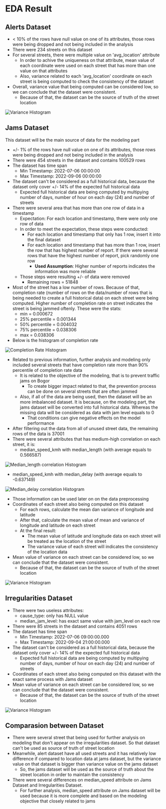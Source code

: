 # EDA Result

## Alerts Dataset

- < 10% of the rows have null value on one of its attributes, those rows were being dropped and not being included in the analysis
- There were 234 streets on this dataset
- For several streets, there were multiple value on 'avg_location' attribute
  - In order to achive the uniqueness on that attribute, mean value of each coordinate were used on each street that has more than one value on that attributes
  - Also, variance related to each 'avg_location' coordinate on each street is being computed to check the consistency of the dataset
- Overall, variance value that being computed can be considered low, so we can conclude that the dataset were consistent. 
  - Because of that, the dataset can be the source of truth of the street location
  
![Variance Histogram](assets/alert_mean_var.png "Variance Histogram")

## Jams Dataset

This dataset will be the main source of data for the modeling part

- +/- 1% of the rows have null value on one of its attributes, those rows were being dropped and not being included in the analysis
- There were 454 streets in the dataset and contains 100529 rows
- The dataset has time span
  - Min Timestamp: 2022-07-06 00:00:00
  - Max Timestamp: 2022-09-06 00:00:00
- The dataset can't be considered as a full historical data, because the dataset only cover +/- 14% of the expected full historical data 
  -  Expected full historical data are being computed by multipying number of days, number of hour on each day (24) and number of streets
- There were several area that has more than one row of data in a timestamp
  - Expectation: For each location and timestamp, there were only one row of data
  - In order to meet the expectation, these steps were conducted:
    - For each location and timestamp that only has 1 row, insert it into the final dataset
    - For each location and timestamp that has more than 1 row, insert the row that has highest number of report. If there were several rows that have the highest number of report, pick randomly one row
      - **Used Assumption**: Higher number of reports indicates the information was more reliable
  - Those steps were resulting +/- of data were removed
    - Remaining rows = 51848
- Most of the street has a low number of rows. Because of that, completion rate (number of rows on the data/number of rows that is being needed to create a full historical data) on each street were being computed. Higher number of completion rate on street indicates the street is being jammed oftenly. These were the stats:
  - min = 0.000672
  - 25% percentile = 0.001344
  - 50% percentile = 0.004032
  - 75% percentile = 0.038306
  - max = 0.038306
- Below is the histogram of completion rate
  
![Completion Rate Histogram](assets/completion_rate.png "Completion Rate Histogram")

- Related to previous information, further analysis and modeling only included several streets that have completion rate more than 90% percentile of completion rate data
  - It is related to the objective of the modeling, that is to prevent traffic jams on Bogor
    - To create bigger impact related to that, the prevention process can be done on several streets that are often jammed
  - Also, if all of the data are being used, then the dataset will be an more imbalanced dataset. It is because, on the modeling part, the jams dataset will be converted into full historical data. Whereas the missing data will be considered as data with jam level equals to 0
    - That conditions can give negative effects on the model performance 
- After filtering out the data from all of unused street data, the remaining rows of the data is 37001
- There were several attributes that has medium-high correlation on each street, it is: 
  - median_speed_kmh with median_length (with average equals to 0.566587)

![Median_length correlation Histogram](assets/length.png "Median_length correlation Histogram")

  - median_speed_kmh with median_delay (with average equals to -0.637149)

![Median_delay correlation Histogram](assets/delay.png "Median_delay correlation Histogram")

  - Those information can be used later on on the data preprocessing
- Coordinates of each street also being computed on this dataset
  - For each rows, calculate the mean dan variance of longitude and latitude 
  - After that, calculate the mean value of mean and variance of longitude and latitude on each street
  - At the final result:
    - The mean value of latitude and longitude data on each street will be treated as the location of the street
    - The variance value of each street will indicates the consistency of the location data
- Mean value of variance on each street can be considered low, so we can conclude that the dataset were consistent. 
  - Because of that, the dataset can be the source of truth of the street location

![Variance Histogram](assets/jam_mean_var.png "Variance Histogram")

## Irregularities Dataset

- There were two useless attributes: 
  - cause_type: only has NULL value
  - median_jam_level: has exact same value with jam_level on each row
- There were 85 streets in the dataset and contains 4051 rows
- The dataset has time span
  - Min Timestamp: 2022-07-06 09:00:00.000
  - Max Timestamp: 2022-09-04 21:00:00.000
- The dataset can't be considered as a full historical data, because the dataset only cover +/- 14% of the expected full historical data 
  -  Expected full historical data are being computed by multipying number of days, number of hour on each day (24) and number of streets
- Coordinates of each street also being computed on this dataset with the exact same process with Jams dataset
- Mean value of variance on each street can be considered low, so we can conclude that the dataset were consistent. 
  - Because of that, the dataset can be the source of truth of the street location
  
![Variance Histogram](assets/irregularities_mean_var.png "Variance Histogram")

## Comparasion between Dataset

- There were several street that being used for further analysis on modeling that don't appear on the irregularities dataset. So that dataset can't be used as source of truth of street location
- Meanwhile, alert dataset have all used streets and it has relatively low difference if compared to location data at jams dataset, but the variance value on that dataset is bigger than variance value on the jams dataset
  - So, the jams dataset will be used as the source of truth about the street location in order to maintain the consistency
- There were several differences on median_speed attribute on Jams Dataset and Irregularities Dataset. 
  - For further analysis, median_speed attribute on Jams dataset will be used because it is more complete and based on the modeling objective that closely related to jams